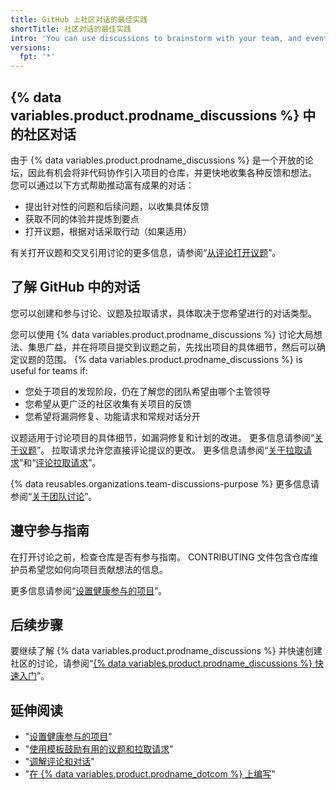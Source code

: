 ```yaml
---
title: GitHub 上社区对话的最佳实践
shortTitle: 社区对话的最佳实践
intro: 'You can use discussions to brainstorm with your team, and eventually move the conversation to an issue when you are ready to scope out the work.'
versions:
  fpt: '*'
---
```



## {% data variables.product.prodname_discussions %} 中的社区对话

由于 {% data variables.product.prodname_discussions %} 是一个开放的论坛，因此有机会将非代码协作引入项目的仓库，并更快地收集各种反馈和想法。 您可以通过以下方式帮助推动富有成果的对话：

- 提出针对性的问题和后续问题，以收集具体反馈
- 获取不同的体验并提炼到要点
- 打开议题，根据对话采取行动（如果适用）

有关打开议题和交叉引用讨论的更多信息，请参阅“[从评论打开议题](/github/managing-your-work-on-github/opening-an-issue-from-a-comment)”。

## 了解 GitHub 中的对话

您可以创建和参与讨论、议题及拉取请求，具体取决于您希望进行的对话类型。

您可以使用 {% data variables.product.prodname_discussions %} 讨论大局想法、集思广益，并在将项目提交到议题之前，先找出项目的具体细节，然后可以确定议题的范围。 {% data variables.product.prodname_discussions %} is useful for teams if:
- 您处于项目的发现阶段，仍在了解您的团队希望由哪个主管领导
- 您希望从更广泛的社区收集有关项目的反馈
- 您希望将漏洞修复、功能请求和常规对话分开

议题适用于讨论项目的具体细节，如漏洞修复和计划的改进。 更多信息请参阅“[关于议题](/articles/about-issues)”。 拉取请求允许您直接评论提议的更改。 更多信息请参阅“[关于拉取请求](/articles/about-pull-requests)”和“[评论拉取请求](/articles/commenting-on-a-pull-request)”。

{% data reusables.organizations.team-discussions-purpose %} 更多信息请参阅“[关于团队讨论](/organizations/collaborating-with-your-team/about-team-discussions)”。

## 遵守参与指南

在打开讨论之前，检查仓库是否有参与指南。 CONTRIBUTING 文件包含仓库维护员希望您如何向项目贡献想法的信息。

更多信息请参阅“[设置健康参与的项目](/communities/setting-up-your-project-for-healthy-contributions)”。

## 后续步骤

要继续了解 {% data variables.product.prodname_discussions %} 并快速创建社区的讨论，请参阅“[{% data variables.product.prodname_discussions %} 快速入门](/discussions/quickstart)”。

## 延伸阅读

- "[设置健康参与的项目](/communities/setting-up-your-project-for-healthy-contributions)"
- "[使用模板鼓励有用的议题和拉取请求](/communities/using-templates-to-encourage-useful-issues-and-pull-requests)"
- "[调解评论和对话](/communities/moderating-comments-and-conversations)"
- "[在 {% data variables.product.prodname_dotcom %} 上编写](/articles/writing-on-github)"
